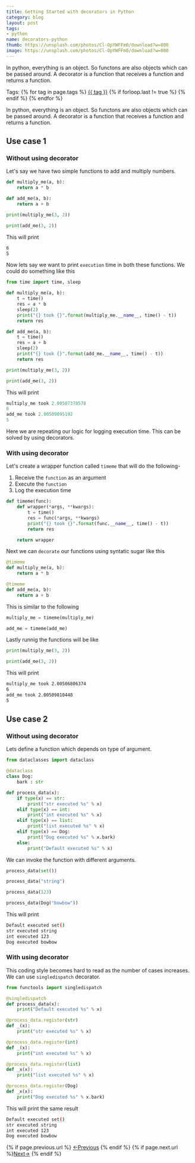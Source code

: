 ```yaml
---
title: Getting Started with decorators in Python
category: blog
layout: post
tags:
- python
name: decorators-python
thumb: https://unsplash.com/photos/Cl-OpYWFFm0/download?w=800
image: https://unsplash.com/photos/Cl-OpYWFFm0/download?w=800
---
```


In python, everything is an object. So functons are also objects which can be passed around. A decorator is a function that receives a function and returns a function.<!-- truncate_here -->
<p>Tags: {% for tag in page.tags %} <a class="mytag" href="/tag/{{ tag }}" title="View posts tagged with &quot;{{ tag }}&quot;">{{ tag }}</a>  {% if forloop.last != true %} {% endif %} {% endfor %} </p>

In python, everything is an object. So functons are also objects which can be passed around. A decorator is a function that receives a function and returns a function.

## Use case 1

### Without using decorator

Let's say we have two simple functions to add and multiply numbers.

```python
def multiply_me(a, b):
    return a * b

def add_me(a, b):
    return a + b

print(multiply_me(3, 2))

print(add_me(3, 2))
```

This will print

```bash
6
5
```

Now lets say we want to print `execution` time in both these functions. We could do something like this


```python
from time import time, sleep

def multiply_me(a, b):
    t = time()
    res = a * b
    sleep(2)
    print("{} took {}".format(multiply_me.__name__, time() - t))
    return res

def add_me(a, b):
    t = time() 
    res = a + b
    sleep(2)
    print("{} took {}".format(add_me.__name__, time() - t))
    return res

print(multiply_me(3, 2))

print(add_me(3, 2))
```

This will print

```python
multiply_me took 2.00507378578
6
add_me took 2.00509095192
5
```

Here we are repeating our logic for logging execution time. This can be solved by using decorators. 

### With using decorator

Let's create a wrapper function called `timeme` that will do the following-

1. Receive the `function` as an argument
2. Execute the `function`
3. Log the execution time

```python
def timeme(func):
    def wrapper(*args, **kwargs):
        t = time()
        res = func(*args, **kwargs)
        print("{} took {}".format(func.__name__, time() - t))
        return res

    return wrapper
```

Next we can `decorate` our functions using syntatic sugar like this 

```python
@timeme
def multiply_me(a, b):
    return a * b

@timeme
def add_me(a, b):
    return a + b
```

This is similar to the following 

```python
multiply_me = timeme(multiply_me)

add_me = timeme(add_me)
```

Lastly runnig the functions will be like 

```python
print(multiply_me(3, 2))

print(add_me(3, 2))
```

This will print

```bash
multiply_me took 2.00506806374
6
add_me took 2.00509810448
5
```

## Use case 2
### Without using decorator

Lets define a function which depends on type of argument.

```python
from dataclasses import dataclass

@dataclass
class Dog:
    bark : str

def process_data(x):
    if type(x) == str:
        print("str executed %s" % x)
    elif type(x) == int:
        print("int executed %s" % x)
    elif type(x) == list:
        print("list executed %s" % x)
    elif type(x) == Dog:
        print("Dog executed %s" % x.bark)
    else:
        print("Default executed %s" % x)
```

We can invoke the function with different arguments. 

```python
process_data(set())

process_data("string")

process_data(123)

process_data(Dog("bowbow"))
```

This will print

```bash
Default executed set()
str executed string
int executed 123
Dog executed bowbow
```
### With using decorator

This coding style becomes hard to read as the number of cases increases. We can use `singledispatch` decorator. 

```python
from functools import singledispatch

@singledispatch
def process_data(x):
    print("Default executed %s" % x)

@process_data.register(str)
def _(x):
    print("str executed %s" % x)

@process_data.register(int)
def _(x):
    print("int executed %s" % x)

@process_data.register(list)
def _x(x):
    print("list executed %s" % x)

@process_data.register(Dog)
def _x(x):
    print("Dog executed %s" % x.bark)

```

This will print the same result

```bash
Default executed set()
str executed string
int executed 123
Dog executed bowbow
```


<nav class="pagination clear" style="padding-bottom:20px;">
{% if page.previous.url %} <a class="prev-item" href="{{page.previous.url}}" title="Previous Post: {{page.previous.title}}">&larr;Previous</a>   {% endif %}  {% if page.next.url %}<a class="next-item" href="{{page.next.url}}" title="Next Post: {{page.next.title}}">Next&rarr;</a>         {% endif %}
</nav>